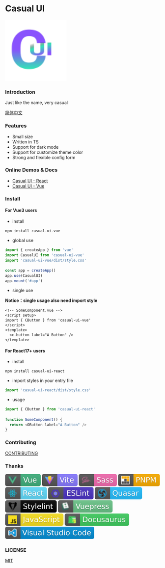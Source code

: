 # Casual UI

<img src="./packages/vue/docs/.vuepress/public/logo.svg" style="width: 200px;" />

### Introduction

Just like the name, very casual

[简体中文](./README.zh_CN.md)

### Features

- Small size
- Written in TS
- Support for dark mode
- Support for customize theme color
- Strong and flexible config form

### Online Demos & Docs

- [Casual UI - React](https://casual-ui-react.donsen.site/)
- [Casual UI - Vue](https://casual-ui-vue.donsen.site/)

### Install

#### For Vue3 users

- install

```sh
npm install casual-ui-vue
```

- global use

```js
import { createApp } from 'vue'
import CasualUI from 'casual-ui-vue'
import 'casual-ui-vue/dist/style.css'

const app = createApp()
app.use(CasualUI)
app.mount('#app')
```

- single use

**Notice：single usage also need import style**

```vue
<!-- SomeComponent.vue -->
<script setup>
import { CButton } from 'casual-ui-vue'
</script>
<template>
  <c-button label="A Button" />
</template>
```

#### For React17+ users

- install

```sh
npm install casual-ui-react
```

- import styles in your entry file

```js
import 'casual-ui-react/dist/style.css'
```

- usage

```js
import { CButton } from 'casual-ui-react'

function SomeComponent() {
  return <OButton label="A Button" />
}
```

### Contributing

[CONTRIBUTING](./CONTRIBUTING.md)

### Thanks

![Vue](./badges/vue.svg)
![Vite](./badges/vite.svg)
![Sass](./badges/sass.svg)
![PNPM](./badges/pnpm.svg)
![React](./badges/react.svg)
![ESLint](./badges/eslint.svg)
![Quasar](./badges/quasar.svg)
![Stylelint](./badges/stylelint.svg)
![Vuepress](./badges/vuepress.svg)
![Javascript](./badges/javascript.svg)
![Docusaurus](./badges/docusaurus.svg)
![VSCode](./badges/vscode.svg)

### LICENSE

[MIT](./LICENSE)
